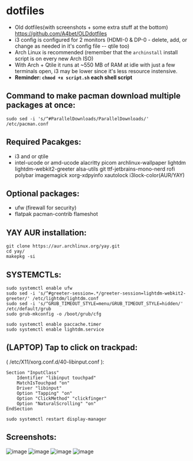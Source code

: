 # dotfiles
- Old dotfiles(with screenshots + some extra stuff at the bottom) https://github.com/A4bet/OLDdotfiles
- i3 config is configured for 2 monitors (HDMI-0 & DP-0 - delete, add, or change as needed in it's config file -- qtile too)
- Arch Linux is recommended (remember that the `archinstall` install script is on every new Arch ISO)
- With Arch + Qtile it runs at ~550 MB of RAM at idle with just a few terminals open, i3 may be lower since it's less resource instensive.
- **Reminder: `chmod +x script.sh` each shell script**

## Command to make pacman download multiple packages at once:
```
sudo sed -i 's/^#ParallelDownloads/ParallelDownloads/' /etc/pacman.conf
```

## Required Pacakges:
- i3 and or qtile
- intel-ucode or amd-ucode
alacritty picom archlinux-wallpaper lightdm lightdm-webkit2-greeter alsa-utils git ttf-jetbrains-mono-nerd rofi polybar imagemagick xorg-xdpyinfo xautolock i3lock-color(AUR/YAY)

## Optional packages:
- ufw (firewall for security)
- flatpak
pacman-contrib
flameshot

## YAY AUR installation:
```
git clone https://aur.archlinux.org/yay.git
cd yay/
makepkg -si
```

## SYSTEMCTLs:
```
sudo systemctl enable ufw
sudo sed -i 's/^#greeter-session=.*/greeter-session=lightdm-webkit2-greeter/' /etc/lightdm/lightdm.conf
sudo sed -i 's/^GRUB_TIMEOUT_STYLE=menu/GRUB_TIMEOUT_STYLE=hidden/' /etc/default/grub
sudo grub-mkconfig -o /boot/grub/cfg

sudo systemctl enable paccache.timer
sudo systemctl enable lightdm.service
```

## (LAPTOP) Tap to click on trackpad:
( /etc/X11/xorg.conf.d/40-libinput.conf ):
```
Section "InputClass"
    Identifier "libinput touchpad"
    MatchIsTouchpad "on"
    Driver "libinput"
    Option "Tapping" "on"
    Option "ClickMethod" "clickfinger"
    Option "NaturalScrolling" "on"
EndSection
```
```
sudo systemctl restart display-manager
```

## Screenshots:
![image](https://github.com/user-attachments/assets/2c4dcf7d-d46f-4636-ae86-7d4a615648be)
![image](https://github.com/user-attachments/assets/8931ad11-479e-48a0-ab2c-fdd6ea44f6b6)
![image](https://github.com/user-attachments/assets/03194683-36a2-4504-af99-433c343f6bc0)
![image](https://github.com/user-attachments/assets/05cee7c0-f033-422b-83bb-2c6278bdc36c)
